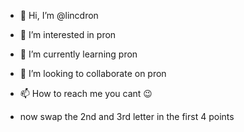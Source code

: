 - 👋 Hi, I’m @lincdron
- 👀 I’m interested in pron
- 🌱 I’m currently learning pron
- 💞️ I’m looking to collaborate on pron
- 📫 How to reach me you cant 😉

- now swap the 2nd and 3rd letter in the first 4 points

<!---
lincdron/lincdron is a ✨ special ✨ repository because its `README.md` (this file) appears on your GitHub profile.
You can click the Preview link to take a look at your changes.
--->
